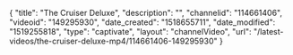 {
    "title": "The Cruiser Deluxe",
    "description": "",
    "channelid": "114661406",
    "videoid": "149295930",
    "date_created": "1518655711",
    "date_modified": "1519255818",
    "type": "captivate",
    "layout": "channelVideo",
    "url": "\/latest-videos\/the-cruiser-deluxe-mp4\/114661406-149295930"
}